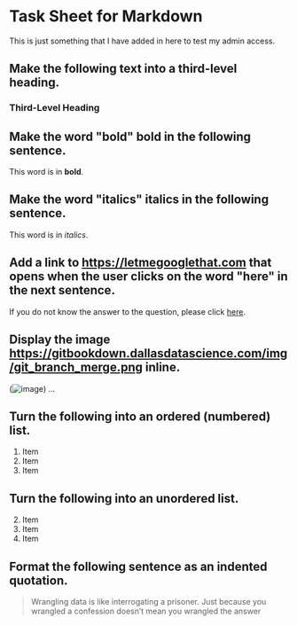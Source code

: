 # Task Sheet for Markdown
This is just something that I have added in here to test my admin access. 

## Make the following text into a third-level heading. 

### Third-Level Heading

## Make the word "bold" bold in the following sentence. 

This word is in **bold**.

## Make the word "italics" italics in the following sentence. 

This word is in *italics*. 

## Add a link to https://letmegooglethat.com that opens when the user clicks on the word "here" in the next sentence. 

If you do not know the answer to the question, please click [here](https://letmegooglethat.com).

## Display the image https://gitbookdown.dallasdatascience.com/img/git_branch_merge.png inline. 
(![image](https://gitbookdown.dallasdatascience.com/img/git_branch_merge.png))
...

## Turn the following into an ordered (numbered) list. 

1. Item 
2. Item 
3. Item 
 
## Turn the following into an unordered list.

2. Item 
1. Item 
3. Item 

## Format the following sentence as an indented quotation.

> Wrangling data is like interrogating a prisoner. Just because you wrangled a confession doesn’t mean you wrangled the answer
